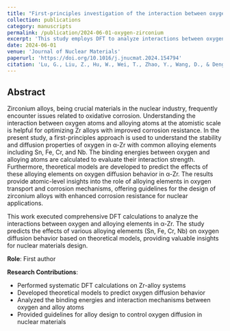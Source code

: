 ```yaml
---
title: "First-principles investigation of the interaction between oxygen and alloy atoms in α-zirconium"
collection: publications
category: manuscripts
permalink: /publication/2024-06-01-oxygen-zirconium
excerpt: 'This study employs DFT to analyze interactions between oxygen and alloying elements (Sn, Fe, Cr, Nb) in α-Zr, predicting their effects on oxygen diffusion based on theoretical models.'
date: 2024-06-01
venue: 'Journal of Nuclear Materials'
paperurl: 'https://doi.org/10.1016/j.jnucmat.2024.154794'
citation: 'Lu, G., Liu, Z., Hu, W., Wei, T., Zhao, Y., Wang, D., & Deng, H. (2024). &quot;First-principles investigation of the interaction between oxygen and alloy atoms in α-zirconium.&quot; <i>Journal of Nuclear Materials</i>. DOI: 10.1016/j.jnucmat.2024.154794'
---
```


## Abstract

Zirconium alloys, being crucial materials in the nuclear industry, frequently encounter issues related to oxidative corrosion. Understanding the interaction between oxygen atoms and alloying atoms at the atomistic scale is helpful for optimizing Zr alloys with improved corrosion resistance. In the present study, a first-principles approach is used to understand the stability and diffusion properties of oxygen in α-Zr with common alloying elements including Sn, Fe, Cr, and Nb. The binding energies between oxygen and alloying atoms are calculated to evaluate their interaction strength. Furthermore, theoretical models are developed to predict the effects of these alloying elements on oxygen diffusion behavior in α-Zr. The results provide atomic-level insights into the role of alloying elements in oxygen transport and corrosion mechanisms, offering guidelines for the design of zirconium alloys with enhanced corrosion resistance for nuclear applications.

This work executed comprehensive DFT calculations to analyze the interactions between oxygen and alloying elements in α-Zr. The study predicts the effects of various alloying elements (Sn, Fe, Cr, Nb) on oxygen diffusion behavior based on theoretical models, providing valuable insights for nuclear materials design.

**Role**: First author

**Research Contributions**:
- Performed systematic DFT calculations on Zr-alloy systems
- Developed theoretical models to predict oxygen diffusion behavior
- Analyzed the binding energies and interaction mechanisms between oxygen and alloy atoms
- Provided guidelines for alloy design to control oxygen diffusion in nuclear materials
